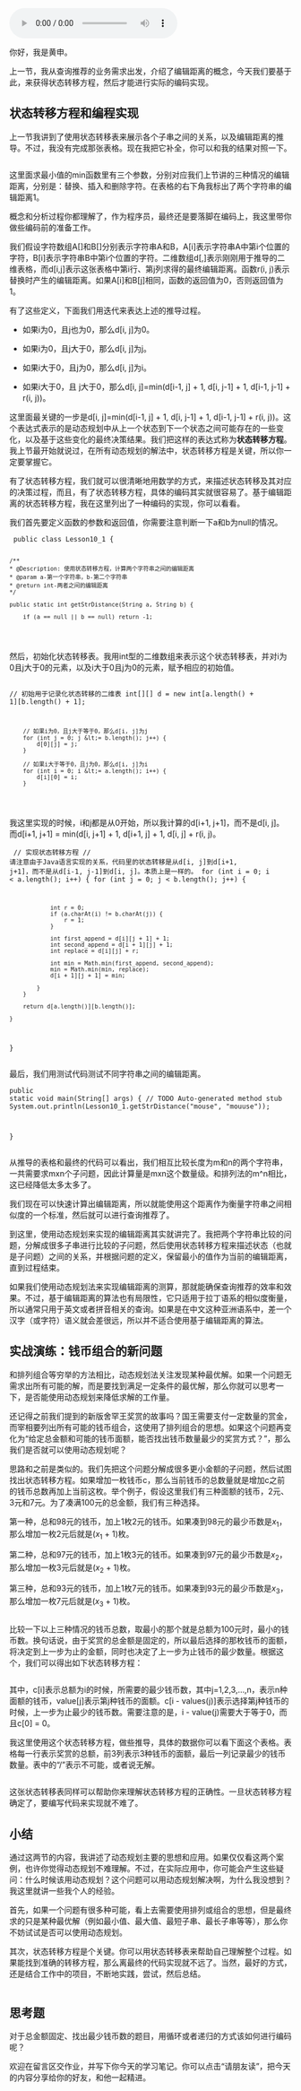 <audio title="10 _ 动态规划（下）：如何求得状态转移方程并进行编程实现？" src="https://static001.geekbang.org/resource/audio/f1/44/f17edfee45c537cf87b7989d030bcb44.mp3" controls="controls"></audio> 
<p>你好，我是黄申。</p><p>上一节，我从查询推荐的业务需求出发，介绍了编辑距离的概念，今天我们要基于此，来获得状态转移方程，然后才能进行实际的编码实现。</p><h2>状态转移方程和编程实现</h2><p>上一节我讲到了使用状态转移表来展示各个子串之间的关系，以及编辑距离的推导。不过，我没有完成那张表格。现在我把它补全，你可以和我的结果对照一下。</p><p><img src="https://static001.geekbang.org/resource/image/26/8c/265fb5d134bfebb2fd2cf712f759468c.png" alt=""></p><p>这里面求最小值的min函数里有三个参数，分别对应我们上节讲的三种情况的编辑距离，分别是：替换、插入和删除字符。在表格的右下角我标出了两个字符串的编辑距离1。</p><p>概念和分析过程你都理解了，作为程序员，最终还是要落脚在编码上，我这里带你做些编码前的准备工作。</p><p>我们假设字符数组A[]和B[]分别表示字符串A和B，A[i]表示字符串A中第i个位置的字符，B[i]表示字符串B中第i个位置的字符。二维数组d[,]表示刚刚用于推导的二维表格，而d[i,j]表示这张表格中第i行、第j列求得的最终编辑距离。函数r(i, j)表示替换时产生的编辑距离。如果A[i]和B[j]相同，函数的返回值为0，否则返回值为1。</p><p>有了这些定义，下面我们用迭代来表达上述的推导过程。</p><ul>
<li>
<p>如果i为0，且j也为0，那么d[i, j]为0。</p>
</li>
<li>
<p>如果i为0，且j大于0，那么d[i, j]为j。</p>
</li>
<li>
<p>如果i大于0，且j为0，那么d[i, j]为i。</p>
</li>
<li>
<p>如果i大于0，且 j大于0，那么d[i, j]=min(d[i-1, j] + 1, d[i, j-1] + 1, d[i-1, j-1] + r(i, j))。</p>
</li>
</ul><!-- [[[read_end]]] --><p>这里面最关键的一步是d[i, j]=min(d[i-1, j] + 1, d[i, j-1] + 1, d[i-1, j-1] + r(i, j))。这个表达式表示的是动态规划中从上一个状态到下一个状态之间可能存在的一些变化，以及基于这些变化的最终决策结果。我们把这样的表达式称为<strong>状态转移方程</strong>。我上节最开始就说过，在所有动态规划的解法中，状态转移方程是关键，所以你一定要掌握它。</p><p>有了状态转移方程，我们就可以很清晰地用数学的方式，来描述状态转移及其对应的决策过程，而且，有了状态转移方程，具体的编码其实就很容易了。基于编辑距离的状态转移方程，我在这里列出了一种编码的实现，你可以看看。</p><p>我们首先要定义函数的参数和返回值，你需要注意判断一下a和b为null的情况。</p><pre><code> public class Lesson10_1 {
	
	/**
    * @Description:	使用状态转移方程，计算两个字符串之间的编辑距离
    * @param a-第一个字符串，b-第二个字符串
    * @return int-两者之间的编辑距离
    */
	
	public static int getStrDistance(String a, String b) {
		
		if (a == null || b == null) return -1;
</code></pre><p>然后，初始化状态转移表。我用int型的二维数组来表示这个状态转移表，并对i为0且j大于0的元素，以及i大于0且j为0的元素，赋予相应的初始值。</p><pre><code>  // 初始用于记录化状态转移的二维表
		int[][] d = new int[a.length() + 1][b.length() + 1];
		
		// 如果i为0，且j大于等于0，那么d[i, j]为j
		for (int j = 0; j &lt;= b.length(); j++) {
			d[0][j] = j;
		}
		
		// 如果i大于等于0，且j为0，那么d[i, j]为i
		for (int i = 0; i &lt;= a.length(); i++) {
			d[i][0] = i;
		}
</code></pre><p>我这里实现的时候，i和j都是从0开始，所以我计算的d[i+1, j+1]，而不是d[i, j]。而d[i+1, j+1] = min(d[i, j+1] + 1, d[i+1, j] + 1, d[i, j] + r(i, j)。</p><pre><code>  // 实现状态转移方程
		// 请注意由于Java语言实现的关系，代码里的状态转移是从d[i, j]到d[i+1, j+1]，而不是从d[i-1, j-1]到d[i, j]。本质上是一样的。
		for (int i = 0; i &lt; a.length(); i++) {
			for (int j = 0; j &lt; b.length(); j++) {
				
				int r = 0;
				if (a.charAt(i) != b.charAt(j)) {
					r = 1;
				} 
				
				int first_append = d[i][j + 1] + 1;
				int second_append = d[i + 1][j] + 1;
				int replace = d[i][j] + r;
				
				int min = Math.min(first_append, second_append);
				min = Math.min(min, replace);
				d[i + 1][j + 1] = min;
				
			}
		}
		
		return d[a.length()][b.length()];
				
	}

}
</code></pre><p>最后，我们用测试代码测试不同字符串之间的编辑距离。</p><pre><code>public static void main(String[] args) {
  // TODO Auto-generated method stub
  System.out.println(Lesson10_1.getStrDistance(&quot;mouse&quot;, &quot;mouuse&quot;));

 }
</code></pre><p>从推导的表格和最终的代码可以看出，我们相互比较长度为m和n的两个字符串，一共需要求mxn个子问题，因此计算量是mxn这个数量级。和排列法的m^n相比，这已经降低太多太多了。</p><p>我们现在可以快速计算出编辑距离，所以就能使用这个距离作为衡量字符串之间相似度的一个标准，然后就可以进行查询推荐了。</p><p>到这里，使用动态规划来实现的编辑距离其实就讲完了。我把两个字符串比较的问题，分解成很多子串进行比较的子问题，然后使用状态转移方程来描述状态（也就是子问题）之间的关系，并根据问题的定义，保留最小的值作为当前的编辑距离，直到过程结束。</p><p>如果我们使用动态规划法来实现编辑距离的测算，那就能确保查询推荐的效率和效果。不过，基于编辑距离的算法也有局限性，它只适用于拉丁语系的相似度衡量，所以通常只用于英文或者拼音相关的查询。如果是在中文这种亚洲语系中，差一个汉字（或字符）语义就会差很远，所以并不适合使用基于编辑距离的算法。</p><h2>实战演练：钱币组合的新问题</h2><p>和排列组合等穷举的方法相比，动态规划法关注发现某种最优解。如果一个问题无需求出所有可能的解，而是要找到满足一定条件的最优解，那么你就可以思考一下，是否能使用动态规划来降低求解的工作量。</p><p>还记得之前我们提到的新版舍罕王奖赏的故事吗？国王需要支付一定数量的赏金，而宰相要列出所有可能的钱币组合，这使用了排列组合的思想。如果这个问题再变化为“给定总金额和可能的钱币面额，能否找出钱币数量最少的奖赏方式？”，那么我们是否就可以使用动态规划呢？</p><p>思路和之前是类似的。我们先把这个问题分解成很多更小金额的子问题，然后试图找出状态转移方程。如果增加一枚钱币c，那么当前钱币的总数量就是增加c之前的钱币总数再加上当前这枚。举个例子，假设这里我们有三种面额的钱币，2元、3元和7元。为了凑满100元的总金额，我们有三种选择。</p><p>第一种，总和98元的钱币，加上1枚2元的钱币。如果凑到98元的最少币数是$x_{1}$，那么增加一枚2元后就是($x_{1}$ + 1)枚。</p><p>第二种，总和97元的钱币，加上1枚3元的钱币。如果凑到97元的最少币数是$x_{2}$，那么增加一枚3元后就是($x_{2}$ + 1)枚。</p><p>第三种，总和93元的钱币，加上1枚7元的钱币。如果凑到93元的最少币数是$x_{3}$，那么增加一枚7元后就是($x_{3}$ + 1)枚。</p><p><img src="https://static001.geekbang.org/resource/image/e5/d9/e5a9b9e6d931049bfae92ead29e37cd9.jpg" alt=""></p><p>比较一下以上三种情况的钱币总数，取最小的那个就是总额为100元时，最小的钱币数。换句话说，由于奖赏的总金额是固定的，所以最后选择的那枚钱币的面额，将决定到上一步为止的金额，同时也决定了上一步为止钱币的最少数量。根据这个，我们可以得出如下状态转移方程：</p><p><img src="https://static001.geekbang.org/resource/image/d8/27/d81e704031156e605b61610ef681c427.jpg" alt=""></p><p>其中，c[i]表示总额为i的时候，所需要的最少钱币数，其中j=1,2,3,…,n，表示n种面额的钱币，value[j]表示第j种钱币的面额。c[i - values(j)]表示选择第j种钱币的时候，上一步为止最少的钱币数。需要注意的是，i - value(j)需要大于等于0，而且c[0] = 0。</p><p>我这里使用这个状态转移方程，做些推导，具体的数据你可以看下面这个表格。表格每一行表示奖赏的总额，前3列表示3种钱币的面额，最后一列记录最少的钱币数量。表中的“/”表示不可能，或者说无解。</p><p><img src="https://static001.geekbang.org/resource/image/e7/58/e78354fe2f577d07649882fed69bd358.png" alt=""></p><p>这张状态转移表同样可以帮助你来理解状态转移方程的正确性。一旦状态转移方程确定了，要编写代码来实现就不难了。</p><h2>小结</h2><p>通过这两节的内容，我讲述了动态规划主要的思想和应用。如果仅仅看这两个案例，也许你觉得动态规划不难理解。不过，在实际应用中，你可能会产生这些疑问：什么时候该用动态规划？这个问题可以用动态规划解决啊，为什么我没想到？我这里就讲一些我个人的经验。</p><p>首先，如果一个问题有很多种可能，看上去需要使用排列或组合的思想，但是最终求的只是某种最优解（例如最小值、最大值、最短子串、最长子串等等），那么你不妨试试是否可以使用动态规划。</p><p>其次，状态转移方程是个关键。你可以用状态转移表来帮助自己理解整个过程。如果能找到准确的转移方程，那么离最终的代码实现就不远了。当然，最好的方式，还是结合工作中的项目，不断地实践，尝试，然后总结。</p><p><img src="https://static001.geekbang.org/resource/image/7e/5b/7e084bc699b4939b78226718756fd65b.jpg" alt=""></p><h2>思考题</h2><p>对于总金额固定、找出最少钱币数的题目，用循环或者递归的方式该如何进行编码呢？</p><p><span class="orange">欢迎在留言区交作业，并写下你今天的学习笔记。你可以点击“请朋友读”，把今天的内容分享给你的好友，和他一起精进。</span></p><p></p>